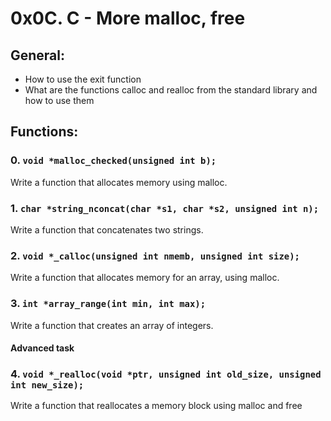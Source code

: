 # 0x0C. C - More malloc, free
  
## General:
- How to use the exit function
- What are the functions calloc and realloc from the standard library and how to use them

## Functions:
  
### 0. `void *malloc_checked(unsigned int b);`
Write a function that allocates memory using malloc.

### 1. `char *string_nconcat(char *s1, char *s2, unsigned int n);`
Write a function that concatenates two strings.

### 2. `void *_calloc(unsigned int nmemb, unsigned int size);`
Write a function that allocates memory for an array, using malloc.

### 3. `int *array_range(int min, int max);`
Write a function that creates an array of integers.
  
#### Advanced task  
### 4. `void *_realloc(void *ptr, unsigned int old_size, unsigned int new_size);`  
Write a function that reallocates a memory block using malloc and free  


